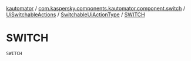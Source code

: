 [kautomator](../../../index.md) / [com.kaspersky.components.kautomator.component.switch](../../index.md) / [UiSwitchableActions](../index.md) / [SwitchableUiActionType](index.md) / [SWITCH](./-s-w-i-t-c-h.md)

# SWITCH

`SWITCH`